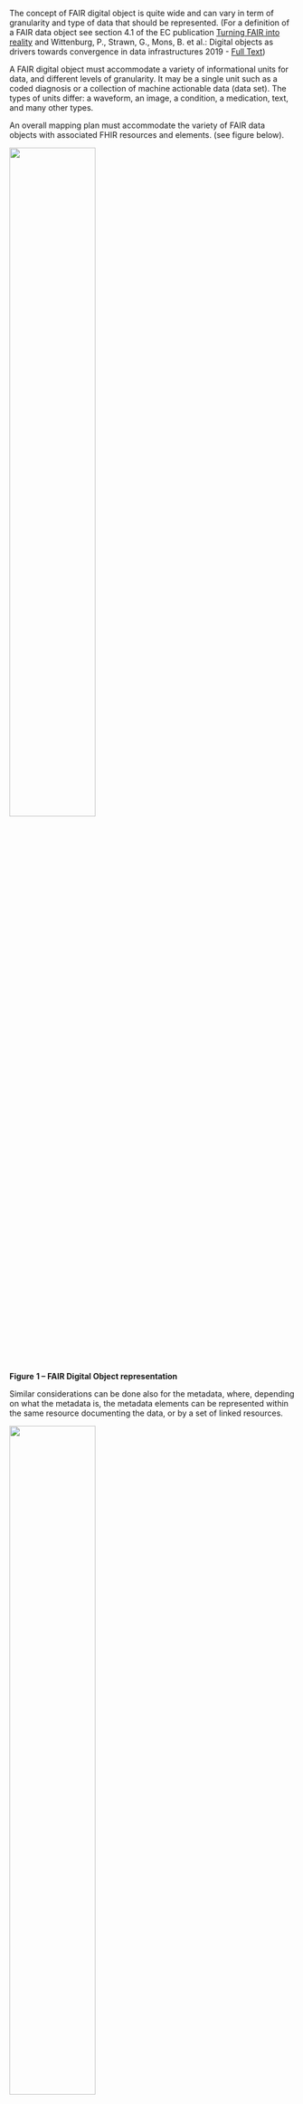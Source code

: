 The concept of FAIR digital object is quite wide and can vary in term of
granularity and type of data that should be represented. (For a
definition of a FAIR data object see section 4.1 of the EC
publication [Turning FAIR into
reality](https://ec.europa.eu/info/publications/turning-fair-reality_en) and
Wittenburg, P., Strawn, G., Mons, B. et al.: Digital objects as drivers
towards convergence in data infrastructures 2019 - [Full
Text](https://github.com/GEDE-RDA-Europe/GEDE/blob/master/FAIR%20Digital%20Objects/do-fdo-papers/Digital%20Objects%20as%20Drivers%20towards%20Convergence%20in%20Data-b2share.pdf))

A FAIR digital object must accommodate a variety of informational units
for data, and different levels of granularity. It may be a single unit
such as a coded diagnosis or a collection of machine actionable data
(data set). The types of units differ: a waveform, an image, a
condition, a medication, text, and many other types.

An overall mapping plan must accommodate the variety of FAIR data
objects with associated FHIR resources and elements. (see figure below).

<div><img src="metadata-1.png" style="width:55%"/></div>

**Figure** **1 – FAIR Digital Object representation**

Similar considerations can be done also for the metadata, where,
depending on what the metadata is, the metadata elements can be
represented within the same resource documenting the data, or by a set
of linked resources.

<div><img src="metadata-2.png" style="width:55%"/></div>

**Figure** **2 – Mapping FAIR data and metadata**

The logical distinction between metadata and data (both are FAIR DO) is
a key point; with metadata playing a key role for making data findable,
accessible, interoperable and reusable. Metadata are usually described
as the “data about data”, but in practice what is “data” and what is
“metadata” is a matter of perspective: based on the context, the same
information can be considered as part of the data or of the metadata.
This makes even more complex the mapping to the FHIR resources.

The figure below shows how information that were part of the metadata in
the previous example are now part of the data; and how metadata and data
elements are represented in the same FHIR resource.

<div><img src="metadata-3.png" style="width:55%"/></div>

**Figure** **3 – Mapping FAIR data and metadata**

In consideration of the previous arguments, the realization of the
requirement for a metadata FAIR data object, distinct from the data FAIR
data object, and identified by a persistent and unique ID need to be
pragmatically evaluated, above all for FHIR implementations.

This means that depending on the context of use and on the granularity
of data, distinct and identifiable FHIR resources can be used to record
a selected set of metadata elements; but this might not be true for all
the information that could be considered metadata.

Let's consider for example the following levels of data granularity:

1.  **Study Level**: specific to a study, publication, or usage context
    (collection of subject level data).

2.  **Subject Level**: specific to a single subject (patient).

<div><img src="metadata-4.png" style="width:55%"/></div>

**Figure** **4 - Example of levels of data objects granularity**

If for the study level we can assume data are represented by the subject
level objects, distinct from the metadata describing the "study" (see
figure below) ; this might be not so true for the subject level.

<div><img src="metadata-5.png" style="width:55%"/></div>

**Figure** **5 – Metadata and data for a data collection.**

HL7 FHIR provides several candidates resources to represent metadata of
collection of data (e.g., Bundle, Lists..) and the choice of the
resource to be used strongly depend on the usage
context. **Library,** **Citation** and **ResearchStudy**, seem to be
the most promising resources to better support the “rich metadata” FAIR
requirement; however not all of them are available in the current FHIR
Version. Furthermore, due to their low FHIR maturity level, they may be
subject to non-negligible changes among the different FHIR versions,
including the way the linkage between metadata and data is realized.

The kinds of data objects that the metadata may refer to can be:

1.  Non-FHIR objects

2.  FHIR and non-FHIR objects

3.  FHIR-only objects

Depending on the “metadata” resource, the FHIR version chosen and the
type of object to point to, different solutions can be adopted. For
example, the current Library resource covers this requirement through
the content element (Attachment datatype), in this case the link to data
is recorded by using an uri (this may or may not be enough for referring
FHIR resources). Citation (looking at the FHIR R5 specs) provides
instead more flexible and comprehensive solutions through the
citedArtifact.relatedTo.target\[x\] element; providing different means
(uri, resource references, business identifiers) to handle these
references.

It’s worth to mention that FHIR specifies a dedicated resources
(Provenance) to record Provenance information typically part of the
“metadata”.

As described above, at the subject level, the boundary between metadata
and data is not always so sharp. In the example below derived form the
[Ninfea](https://confluence.hl7.org/display/SOA/NInFEA) real world case
is shown for example how the gestational week or the mother height and
weight, might be considered metadata for the signals, but also patient
level data.

<div><img src="metadata-6.png" style="width:55%"/></div>

**Figure** **6 – Metadata and data at the subject level.**

This guide will not therefore attempt to **prescribe any tight
separation of metadata/data at the subject level** when FAIR is
implemented by using HL7 FHIR.

There are HL7 FHIR resources (e.g. EvidenceReport, Bundle\[collection\],
Composition, List; DocumentManifest) that can be potentially used to
record some subject level metadata information as a distinct FHIR
resource instance. Nevertheless, typically metadata information is
recorded by a set of linked FHIR resources. For example, a Condition
instance documenting a specific problem (the data), may use
the *subject*, the *encounter* and the *evidence* references to
Patient, Encounter and Observation FHIR instances to document the
patient, encounter and other information used as evidence to describe
the context of this problem (the metadata).

In case of *non-FHIR data objects* or mixed cases (*FHIR and non-FHIR
objects*) implementers should evaluate the feasibility and the
cost/benefit of transforming these objects (completely or partially) in
FHIR instances; and/or creating FHIR resources (e.g. DocumentManifest)
to document some metadata information.
